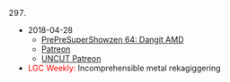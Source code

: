 297.
   * 2018-04-28
      * [PrePreSuperShowzen 64: Dangit AMD](https://www.patreon.com/posts/prepresupershowz-18479470)
      * [Patreon](https://www.patreon.com/posts/linuxgamecast-18482474)
      * [UNCUT Patreon](https://www.patreon.com/posts/linuxgamecast-18479183)
   * <span style="color:red">LGC Weekly:</span> Incomprehensible metal rekagiggering

